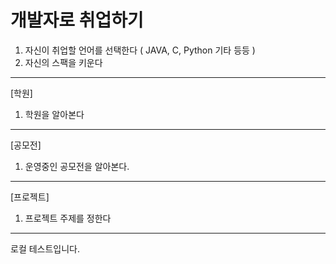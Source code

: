 # 개발자로 취업하기
1. 자신이 취업할 언어를 선택한다 ( JAVA, C, Python 기타 등등 )
2. 자신의 스팩을 키운다
-----------------------------------------------------------
[학원]
1. 학원을 알아본다

-----------------------------------------------------------
[공모전]
1. 운영중인 공모전을 알아본다.

-----------------------------------------------------------
[프로젝트]
1. 프로젝트 주제를 정한다

-----------------------------------------------------------

로컬 테스트입니다.